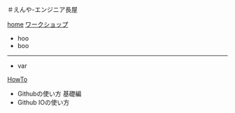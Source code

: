＃えんや-エンジニア長屋

[home]()
[ワークショップ]()
  * hoo   
  * boo   
  - - - -
  * var

[HowTo]()
  * Githubの使い方 基礎編
  * Github IOの使い方
